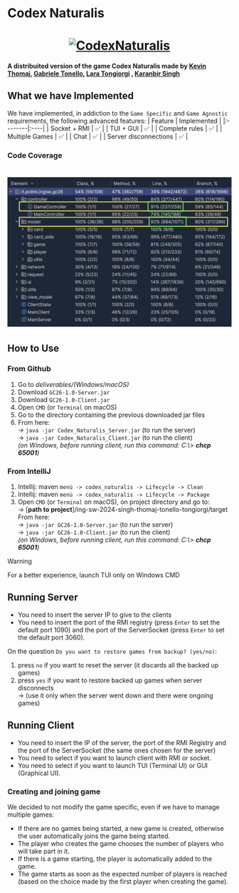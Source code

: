 # Codex Naturalis
<h1 align="center">
  <a href="https://www.craniocreations.it/prodotto/my-shelfie"><img src="https://m.media-amazon.com/images/I/814qEh0JKdS._AC_UF1000,1000_QL80_.jpg" alt="CodexNaturalis" width="900"></a>
</h1>
<h4>A distribuited version of the game Codex Naturalis  made by
  <a href="https://github.com/KevinThomaj" target="_blank">Kevin Thomaj</a>,
  <a href="https://github.com/GabrieleTonello" target="_blank">Gabriele Tonello</a>,
  <a href="https://github.com/lara-t" target="_blank">Lara Tongiorgi</a> ,
  <a href="https://github.com/karanbir-singh" target="_blank">Karanbir Singh</a>
</h4>



## What we have Implemented
We have implemented, in addiction to the `Game Specific` and `Game Agnostic` requirements,  the following advanced features:
| Feature | Implemented  |
|:--------|:----|
| Socket + RMI  | ✅ |
| TUI + GUI  | ✅ |
| Complete rules  | ✅ |
| Multiple Games   | ✅ |
| Chat  | ✅ |
| Server disconnections  | ✅ |

### Code Coverage

<h1 align="center">
  <img src="./deliverables/CodeCoverage.png" alt="CodexNaturalis">
</h1>

## How to Use
### From Github
1. Go to *deliverables/(Windows/macOS)*
2. Download `GC26-1.0-Server.jar`
2. Download `GC26-1.0-Client.jar`
4. Open `CMD` (or `Terminal` on macOS)
5. Go to the directory containing the previous downloaded jar files
6. From here: <br>
-> `java -jar Codex_Naturalis_Server.jar` (to run the server) <br>
-> `java -jar Codex_Naturalis_Client.jar` (to run the client) <br>
   *(on Windows, before running client, run this command: C:\\> **chcp 65001**)*

### From IntelliJ
1. Intellij: maven `menù -> codex_naturalis -> Lifecycle -> Clean` 
2. Intellij: maven `menù -> codex_naturalis -> Lifecycle -> Package` 
3. Open `CMD` (or `Terminal` on macOS), on project directory and go to:   
   -> [**path to project**]/ing-sw-2024-singh-thomaj-tonello-tongiorgi/target  
   From here:  
   -> `java -jar GC26-1.0-Server.jar` (to run the server) <br>
   -> `java -jar GC26-1.0-Client.jar` (to run the client) <br>
   *(on Windows, before running client, run this command: C:\\> **chcp 65001**)*

> [!WARNING]  
> For a better experience, launch TUI only on Windows CMD

## Running Server
* You need to insert the server IP to give to the clients
* You need to insert the port of the RMI registry (press `Enter` to set the default port 1090) 
and the port of the ServerSocket (press `Enter` to set the default port 3060).

On the question `Do you want to restore games from backup? (yes/no)`:
1. press `no` if you want to reset the server (it discards all the backed up games)
2. press `yes` if you want to restore backed up games when server disconnects <br>
   -> (use it only when the server went down and there were ongoing games)

## Running Client
* You need to insert the IP of the server, the port of the RMI Registry and the port of the ServerSocket
(the same ones chosen for the server)
* You need to select if you want to launch client with RMI or socket.
* You need to select if you want to launch TUI (Terminal UI) or GUI (Graphical UI).

### Creating and joining game
We decided to not modify the game specific, even if we have to manage multiple games: <br>
* If there are no games being started, a new game is created, otherwise the user automatically joins the game being started.
* The player who creates the game chooses the number of players who will take part in it.
* If there is a game starting, the player is automatically added to the game.
* The game starts as soon as the expected number of players is reached (based on the choice made by the first player when creating the game).
